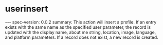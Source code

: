 <h1 class="contract">userinsert</h1>
---
spec-version: 0.0.2
summary: This action will insert a profile. If an entry exists with the same name as the specified user parameter, the record is updated with the display name, about me string, location, image, language, and platform parameters. If a record does not exist, a new record is created. 

